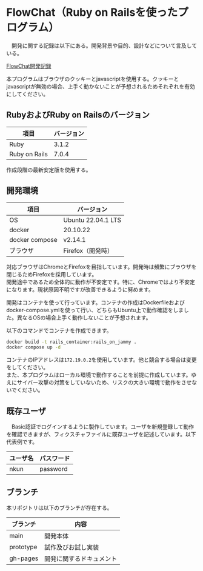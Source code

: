 # FlowChat（Ruby on Railsを使ったプログラム）
　開発に関する記録は以下にある。開発背景や目的、設計などについて言及している。

[FlowChat開発記録](https://nagasaka-hiroki.github.io/rails_work_1/)

本プログラムはブラウザのクッキーとjavascriptを使用する。クッキーとjavascriptが無効の場合、上手く動かないことが予想されるためそれぞれを有効にしてください。

## RubyおよびRuby on Railsのバージョン
|項目|バージョン|
|-|-|
|Ruby|3.1.2|
|Ruby on Rails|7.0.4|

作成段階の最新安定版を使用する。

## 開発環境

|項目|バージョン|
|-|-|
|OS|Ubuntu 22.04.1 LTS|
|docker|20.10.22|
|docker compose|v2.14.1|
|ブラウザ|Firefox（開発時）|

対応ブラウザはChromeとFirefoxを目指しています。開発時は頻繁にブラウザを閉じるためFirefoxを採用しています。  
開発途中であるため全体的に動作が不安定です。特に、Chromeではより不安定になります。現状原因不明ですが改善できるように努めます。

開発はコンテナを使って行っています。コンテナの作成はDockerfileおよびdocker-compose.ymlを使って行い、どちらもUbuntu上で動作確認をしました。異なるOSの場合上手く動作しないことが予想されます。

以下のコマンドでコンテナを作成できます。

```bash
docker build -t rails_container:rails_on_jammy .
docker compose up -d
```

コンテナのIPアドレスは`172.19.0.2`を使用しています。他と競合する場合は変更をしてください。  
また、本プログラムはローカル環境で動作することを前提に作成しています。ゆえにサイバー攻撃の対策をしていないため、リスクの大きい環境で動作をさせないでください。

## 既存ユーザ
　Basic認証でログインするように製作しています。ユーザを新規登録して動作を確認できますが、フィクスチャファイルに既存ユーザを記述しています。以下代表例です。

|ユーザ名|パスワード|
|-|-|
|nkun|password|


## ブランチ
本リポジトリは以下のブランチが存在する。

|ブランチ|内容|
|-|-|
|main|開発本体|
|prototype|試作及びお試し実装|
|gh-pages|開発に関するドキュメント|
